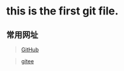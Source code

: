 # this is the first git file.
## 常用网址
> [GitHub](https://github.com)

> [gitee](https://gitee.com)

